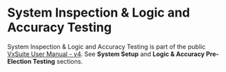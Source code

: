 # System Inspection & Logic and Accuracy Testing

System Inspection & Logic and Accuracy Testing is part of the public [VxSuite User Manual - v4](https://app.gitbook.com/o/-MG9xpTX0GFiCyXHEhNe/s/JtZutzGTdCzsGITrdiph/ "mention"). See **System Setup** and **Logic & Accuracy Pre-Election Testing** sections.

